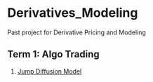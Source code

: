 # Derivatives_Modeling
Past project for Derivative Pricing and Modeling

## Term 1: Algo Trading
1. [Jump Diffusion Model](project_1_starter.ipynb)
